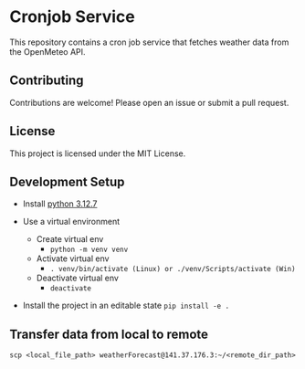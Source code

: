 # Cronjob Service

This repository contains a cron job service that fetches weather data from the OpenMeteo API.


## Contributing

Contributions are welcome! Please open an issue or submit a pull request.

## License

This project is licensed under the MIT License.

## Development Setup

- Install [python 3.12.7](https://www.python.org/downloads/release/python-3127/) 

- Use a virtual environment
   - Create virtual env
      - `python -m venv venv`
   - Activate virtual env
      - `. venv/bin/activate (Linux) or ./venv/Scripts/activate (Win)`
   - Deactivate virtual env
      - `deactivate`

- Install the project in an editable state `pip install -e .`

## Transfer data from local to remote

`scp <local_file_path> weatherForecast@141.37.176.3:~/<remote_dir_path>`